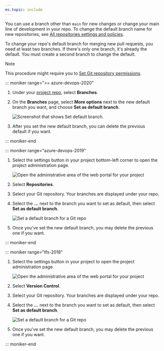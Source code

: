 ```yaml
---
ms.topic: include
---
```


You can use a branch other than `main` for new changes or change your main line of development in your repo. To change the default branch name for new repositories, see [All repositories settings and policies](../repository-settings.md#all-repositories-settings-and-policies).

To change your repo's default branch for merging new pull requests, you need at least two branches. If there's only one branch, it's already the default. You must create a second branch to change the default.

>[!NOTE]
>This procedure might require you to [Set Git repository permissions](../set-git-repository-permissions.md).

::: moniker range=">= azure-devops-2020"

1. Under your [project repo](../../../project/navigation/go-to-project-repo.md), select **Branches**.

1. On the **Branches** page, select **More options** next to the new default branch you want, and choose **Set as default branch**.

   ![Screenshot that shows Set default branch.](/azure/devops/repos/git/media/pull-requests/set-default-branch-in-product.png)

1. After you set the new default branch, you can delete the previous default if you want.

::: moniker-end

::: moniker range="azure-devops-2019"

1. Select the settings button in your project bottom-left corner to open the project administration page.

   ![Open the administrative area of the web portal for your project](/azure/devops/repos/git/media/pull-requests/gear-icon-settings-2019.png)

1. Select **Repositories**.

1. Select your Git repository. Your branches are displayed under your repo.

1. Select the **...** next to the branch you want to set as default, then select **Set as default branch**.

   ![Set a default branch for a Git repo](/azure/devops/repos/git/media/pull-requests/set-default-branch-2019.png)

1. Once you've set the new default branch, you may delete the previous one if you want.

::: moniker-end

::: moniker range="tfs-2018"

1. Select the settings button in your project to open the project administration page.

   ![Open the administrative area of the web portal for your project](/azure/devops/repos/git/media/pull-requests/gear_icon_settings.png)

1. Select **Version Control**.

1. Select your Git repository. Your branches are displayed under your repo.

1. Select the **...** next to the branch you want to set as default, then select **Set as default branch**.

   ![Set a default branch for a Git repo](/azure/devops/repos/git/media/pull-requests/set_default_branch.png)

1. Once you've set the new default branch, you may delete the previous one if you want.

::: moniker-end
